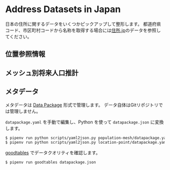 # Address Datasets in Japan

日本の住所に関するデータをいくつかピックアップして整形します。
都道府県コード、市区町村コードから名称を取得する場合には[住所.jp](http://jusyo.jp/index.html)のデータを参照してください。

## 位置参照情報

## メッシュ別将来人口推計

## メタデータ

メタデータは [Data Package](https://frictionlessdata.io/specs/data-package/) 形式で管理します。
データ自体はGitリポジトリでは管理しません。

`datapackage.yaml` を手動で編集し、Python を使って `datapackage.json` に変換します。

```bash
$ pipenv run python scripts/yaml2json.py population-mesh/datapackage.yaml
$ pipenv run python scripts/yaml2json.py location-point/datapackage.yaml
```

[goodtables](https://github.com/frictionlessdata/goodtables-py) でデータクオリティを確認します。

```bash
$ pipenv run goodtables datapackage.json
```
